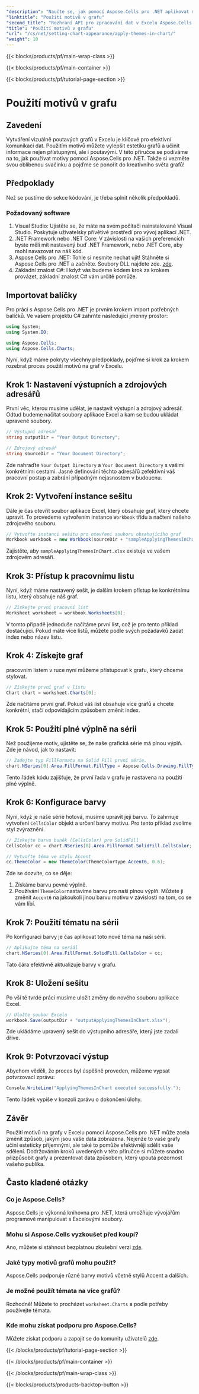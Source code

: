 ```yaml
---
"description": "Naučte se, jak pomocí Aspose.Cells pro .NET aplikovat motivy na grafy v Excelu s naším snadno srozumitelným podrobným návodem. Vylepšete prezentaci dat."
"linktitle": "Použití motivů v grafu"
"second_title": "Rozhraní API pro zpracování dat v Excelu Aspose.Cells v .NET"
"title": "Použití motivů v grafu"
"url": "/cs/net/setting-chart-appearance/apply-themes-in-chart/"
"weight": 10
---
```


{{< blocks/products/pf/main-wrap-class >}}

{{< blocks/products/pf/main-container >}}

{{< blocks/products/pf/tutorial-page-section >}}

# Použití motivů v grafu

## Zavedení

Vytváření vizuálně poutavých grafů v Excelu je klíčové pro efektivní komunikaci dat. Použitím motivů můžete vylepšit estetiku grafů a učinit informace nejen přístupnými, ale i poutavými. V této příručce se podíváme na to, jak používat motivy pomocí Aspose.Cells pro .NET. Takže si vezměte svou oblíbenou svačinku a pojďme se ponořit do kreativního světa grafů!

## Předpoklady

Než se pustíme do sekce kódování, je třeba splnit několik předpokladů.

### Požadovaný software

1. Visual Studio: Ujistěte se, že máte na svém počítači nainstalované Visual Studio. Poskytuje uživatelsky přívětivé prostředí pro vývoj aplikací .NET.
2. .NET Framework nebo .NET Core: V závislosti na vašich preferencích byste měli mít nastavený buď .NET Framework, nebo .NET Core, aby mohl navazovat na náš kód.
3. Aspose.Cells pro .NET: Tohle si nesmíte nechat ujít! Stáhněte si Aspose.Cells pro .NET a začněte. Soubory DLL najdete zde. [zde](https://releases.aspose.com/cells/net/).
4. Základní znalost C#: I když vás budeme kódem krok za krokem provázet, základní znalost C# vám určitě pomůže.

## Importovat balíčky

Pro práci s Aspose.Cells pro .NET je prvním krokem import potřebných balíčků. Ve vašem projektu C# zahrňte následující jmenný prostor:

```csharp
using System;
using System.IO;

using Aspose.Cells;
using Aspose.Cells.Charts;
```

Nyní, když máme pokryty všechny předpoklady, pojďme si krok za krokem rozebrat proces použití motivů na graf v Excelu.

## Krok 1: Nastavení výstupních a zdrojových adresářů

První věc, kterou musíme udělat, je nastavit výstupní a zdrojový adresář. Odtud budeme načítat soubory aplikace Excel a kam se budou ukládat upravené soubory.

```csharp
// Výstupní adresář
string outputDir = "Your Output Directory";

// Zdrojový adresář
string sourceDir = "Your Document Directory";
```

Zde nahraďte `Your Output Directory` a `Your Document Directory` s vašimi konkrétními cestami. Jasné definování těchto adresářů zefektivní váš pracovní postup a zabrání případným nejasnostem v budoucnu.

## Krok 2: Vytvoření instance sešitu

Dále je čas otevřít soubor aplikace Excel, který obsahuje graf, který chcete upravit. To provedeme vytvořením instance `Workbook` třídu a načtení našeho zdrojového souboru.

```csharp
// Vytvořte instanci sešitu pro otevření souboru obsahujícího graf
Workbook workbook = new Workbook(sourceDir + "sampleApplyingThemesInChart.xlsx");
```

Zajistěte, aby `sampleApplyingThemesInChart.xlsx` existuje ve vašem zdrojovém adresáři.

## Krok 3: Přístup k pracovnímu listu

Nyní, když máme nastavený sešit, je dalším krokem přístup ke konkrétnímu listu, který obsahuje náš graf. 

```csharp
// Získejte první pracovní list
Worksheet worksheet = workbook.Worksheets[0];
```

V tomto případě jednoduše načítáme první list, což je pro tento příklad dostačující. Pokud máte více listů, můžete podle svých požadavků zadat index nebo název listu.

## Krok 4: Získejte graf

pracovním listem v ruce nyní můžeme přistupovat k grafu, který chceme stylovat.

```csharp
// Získejte první graf v listu
Chart chart = worksheet.Charts[0];
```

Zde načítáme první graf. Pokud váš list obsahuje více grafů a chcete konkrétní, stačí odpovídajícím způsobem změnit index.

## Krok 5: Použití plné výplně na sérii

Než použijeme motiv, ujistěte se, že naše grafická série má plnou výplň. Zde je návod, jak to nastavit:

```csharp
// Zadejte typ FillFormatu na Solid Fill první série.
chart.NSeries[0].Area.FillFormat.FillType = Aspose.Cells.Drawing.FillType.Solid;
```

Tento řádek kódu zajišťuje, že první řada v grafu je nastavena na použití plné výplně.

## Krok 6: Konfigurace barvy

Nyní, když je naše série hotová, musíme upravit její barvu. To zahrnuje vytvoření `CellsColor` objekt a určení barvy motivu. Pro tento příklad zvolíme styl zvýraznění.

```csharp
// Získejte barvu buněk (CellsColor) pro SolidFill
CellsColor cc = chart.NSeries[0].Area.FillFormat.SolidFill.CellsColor;

// Vytvořte téma ve stylu Accent
cc.ThemeColor = new ThemeColor(ThemeColorType.Accent6, 0.6);
```

Zde se dozvíte, co se děje:
1. Získáme barvu pevné výplně.
2. Používání `ThemeColor`nastavíme barvu pro naši plnou výplň. Můžete ji změnit `Accent6` na jakoukoli jinou barvu motivu v závislosti na tom, co se vám líbí.

## Krok 7: Použití tématu na sérii

Po konfiguraci barvy je čas aplikovat toto nové téma na naši sérii. 

```csharp
// Aplikujte téma na seriál
chart.NSeries[0].Area.FillFormat.SolidFill.CellsColor = cc;
```

Tato čára efektivně aktualizuje barvy v grafu. 

## Krok 8: Uložení sešitu

Po vší té tvrdé práci musíme uložit změny do nového souboru aplikace Excel.

```csharp
// Uložte soubor Excelu
workbook.Save(outputDir + "outputApplyingThemesInChart.xlsx");
```

Zde ukládáme upravený sešit do výstupního adresáře, který jste zadali dříve. 

## Krok 9: Potvrzovací výstup

Abychom věděli, že proces byl úspěšně proveden, můžeme vypsat potvrzovací zprávu:

```csharp
Console.WriteLine("ApplyingThemesInChart executed successfully.");
```

Tento řádek vypíše v konzoli zprávu o dokončení úlohy.

## Závěr

Použití motivů na grafy v Excelu pomocí Aspose.Cells pro .NET může zcela změnit způsob, jakým jsou vaše data zobrazena. Nejenže to vaše grafy učiní esteticky příjemnými, ale také to pomůže efektivněji sdělit vaše sdělení. Dodržováním kroků uvedených v této příručce si můžete snadno přizpůsobit grafy a prezentovat data způsobem, který upoutá pozornost vašeho publika.

## Často kladené otázky

### Co je Aspose.Cells?
Aspose.Cells je výkonná knihovna pro .NET, která umožňuje vývojářům programově manipulovat s Excelovými soubory.

### Mohu si Aspose.Cells vyzkoušet před koupí?
Ano, můžete si stáhnout bezplatnou zkušební verzi [zde](https://releases.aspose.com/).

### Jaké typy motivů grafů mohu použít?
Aspose.Cells podporuje různé barvy motivů včetně stylů Accent a dalších.

### Je možné použít témata na více grafů?
Rozhodně! Můžete to procházet `worksheet.Charts` a podle potřeby používejte témata.

### Kde mohu získat podporu pro Aspose.Cells?
Můžete získat podporu a zapojit se do komunity uživatelů [zde](https://forum.aspose.com/c/cells/9).

{{< /blocks/products/pf/tutorial-page-section >}}

{{< /blocks/products/pf/main-container >}}

{{< /blocks/products/pf/main-wrap-class >}}

{{< blocks/products/products-backtop-button >}}